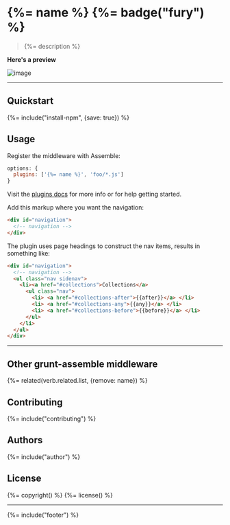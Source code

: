# {%= name %} {%= badge("fury") %}

> {%= description %}

**Here's a preview**

![image](https://f.cloud.github.com/assets/383994/2523672/94f62414-b4d4-11e3-98c6-fc3c07bef4b4.png)

***

## Quickstart
{%= include("install-npm", {save: true}) %}

## Usage
Register the middleware with Assemble:

```js
options: {
  plugins: ['{%= name %}', 'foo/*.js']
}
```

Visit the [plugins docs](http://assemble.io/plugins/) for more info or for help getting started.

Add this markup where you want the navigation:

```html
<div id="navigation">
  <!-- navigation -->
</div>
```

The plugin uses page headings to construct the nav items, results in something like:

```html
<div id="navigation">
  <!-- navigation -->
  <ul class="nav sidenav">
    <li><a href="#collections">Collections</a>
      <ul class="nav">
        <li> <a href="#collections-after">{{after}}</a> </li>
        <li> <a href="#collections-any">{{any}}</a> </li>
        <li> <a href="#collections-before">{{before}}</a> </li>
      </ul>
    </li>
  </ul>
</div>
```

***

## Other grunt-assemble middleware
{%= related(verb.related.list, {remove: name}) %}

## Contributing
{%= include("contributing") %}

## Authors
{%= include("author") %}

## License
{%= copyright() %}
{%= license() %}

***

{%= include("footer") %}
